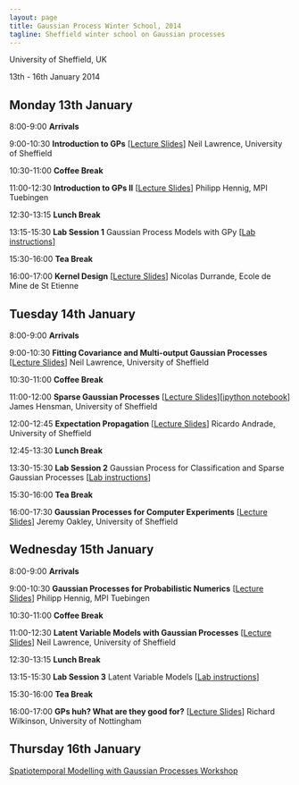 ```yaml
---
layout: page
title: Gaussian Process Winter School, 2014
tagline: Sheffield winter school on Gaussian processes
---
```




University of Sheffield, UK

13th - 16th January 2014

## Monday 13th January

  8:00-9:00   **Arrivals**
  
  9:00-10:30   **Introduction to GPs** [[Lecture Slides](gp_gpws14_session1.pdf)]
               Neil Lawrence, University of Sheffield
	       
  10:30-11:00   **Coffee Break**
  
  11:00-12:30   **Introduction to GPs II** [[Lecture Slides](./GPIntro.pdf)]
                Philipp Hennig, MPI Tuebingen
		
  12:30-13:15   **Lunch Break**
  
  13:15-15:30   **Lab Session 1** Gaussian Process Models with GPy [[Lab instructions](./lab.html)]
  
  15:30-16:00   **Tea Break**
  
  16:00-17:00   **Kernel Design** [[Lecture Slides](KernelDesign.pdf)]
                Nicolas Durrande, Ecole de Mine de St Etienne

## Tuesday 14th January

  8:00-9:00   **Arrivals**
  
  9:00-10:30   **Fitting Covariance and Multi-output Gaussian Processes** [[Lecture Slides](gp_gpws14_session2.pdf)]
               Neil Lawrence, University of Sheffield
	       
  10:30-11:00   **Coffee Break**
  
  11:00-12:00   **Sparse Gaussian Processes** [[Lecture Slides](gp_gpws14_sparse.pdf)][[ipython notebook](demo_sparse.ipynb)]
                James Hensman, University of Sheffield
		
  12:00-12:45   **Expectation Propagation** [[Lecture Slides](gp_gpws14_exp_prop.pdf)]
                Ricardo Andrade, University of Sheffield
		
  12:45-13:30   **Lunch Break**
  
  13:30-15:30   **Lab Session 2** Gaussian Process for Classification and Sparse Gaussian Processes [[Lab instructions](./lab.html)]
  
  15:30-16:00   **Tea Break**
  
  16:00-17:30   **Gaussian Processes for Computer Experiments** [[Lecture Slides](gp_gpws14_com_experiments.pdf)]
                Jeremy Oakley, University of Sheffield

## Wednesday 15th January

  8:00-9:00   **Arrivals**
  
  9:00-10:30   **Gaussian Processes for Probabilistic Numerics** [[Lecture Slides]()]
               Philipp Hennig, MPI Tuebingen
	       
  10:30-11:00   **Coffee Break**
  
  11:00-12:30   **Latent Variable Models with Gaussian Processes** [[Lecture Slides](gp_gpws14_session3.pdf)]
                Neil Lawrence, University of Sheffield
		
  12:30-13:15   **Lunch Break**
  
  13:15-15:30   **Lab Session 3** Latent Variable Models [[Lab instructions](./lab.html)]
  
  15:30-16:00   **Tea Break**
  
  16:00-17:00   **GPs huh? What are they good for?** [[Lecture Slides](gp_gpws14_wilkinson.pdf)]
                Richard Wilkinson, University of Nottingham
		
## Thursday 16th January

[Spatiotemporal Modelling with Gaussian Processes Workshop](../gpst14/)
